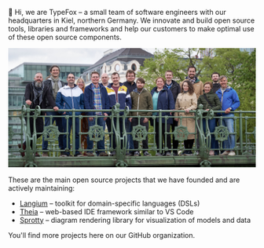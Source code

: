 👋 Hi, we are TypeFox – a small team of software engineers with our headquarters in Kiel, northern Germany. We innovate and build open source tools, libraries and frameworks and help our customers to make optimal use of these open source components.

![TypeFox Team](./typefox-group-2023.jpg)

These are the main open source projects that we have founded and are actively maintaining:

 - [Langium](https://github.com/langium/langium) – toolkit for domain-specific languages (DSLs)
 - [Theia](https://github.com/eclipse-theia/theia) – web-based IDE framework similar to VS Code
 - [Sprotty](https://github.com/eclipse-sprotty/sprotty) – diagram rendering library for visualization of models and data

You'll find more projects here on our GitHub organization.
